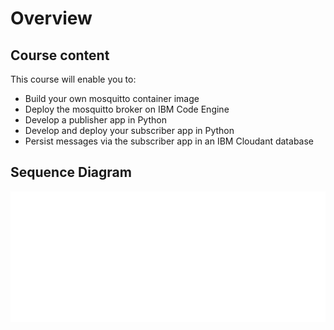 # Overview

## Course content

This course will enable you to:

- Build your own mosquitto container image
- Deploy the mosquitto broker on IBM Code Engine
- Develop a publisher app in Python
- Develop and deploy your subscriber app in Python
- Persist messages via the subscriber app in an IBM Cloudant database

## Sequence Diagram

<!-- <style>
  .light-theme {
    display: none;
  }
  @media (prefers-color-scheme: dark) {
    .light-theme {
      display: block;
    }
    .dark-theme {
      display: none;
    }
  }
</style>

<picture class="light-theme">
  <img src="./files/sequence-diagram_light.svg" alt="Diagram for Light Theme">
</picture>

<picture class="dark-theme">
  <img src="./files/sequence-diagram_dark.svg" alt="Diagram for Dark Theme">
</picture> -->

<picture>
  <img id="theme-image" src="./files/sequence-diagram_light.svg" alt="Diagram">
</picture>
<script>
  const prefersDarkScheme = window.matchMedia("(prefers-color-scheme: dark)").matches;
  const imageElement = document.getElementById("theme-image");

    if (prefersDarkScheme) {
    imageElement.src = "./files/sequence-diagram_dark.svg";
    } else {
    imageElement.src = "./files/sequence-diagram_light.svg";
    }

</script>

<!-- <picture>
    <source srcset="./files/sequence-diagram_light.svg" media="(prefers-color-scheme: dark)">
    <source srcset="./files/sequence-diagram_dark.svg" media="(prefers-color-scheme: light)">
    <img src="./files/sequence-diagram_light.svg" alt="Diagram">
</picture> -->
